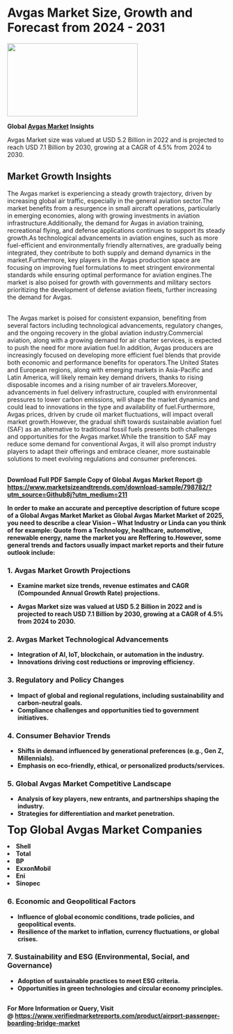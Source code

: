 <H1>Avgas Market Size, Growth and Forecast from 2024 - 2031</H1><img class="aligncenter size-medium wp-image-584254" src="https://thirdeyenews.in/wp-content/uploads/2024/09/Global-Market-Research-300x168.jpeg" alt="" width="300" height="168" /><p><strong>Global&nbsp;<a href="https://www.marketsizeandtrends.com/download-sample/798782/?utm_source=Github8j?utm_medium=211">Avgas Market</a> Insights</strong></p><p>Avgas Market size was valued at USD 5.2 Billion in 2022 and is projected to reach USD 7.1 Billion by 2030, growing at a CAGR of 4.5% from 2024 to 2030.</p><p><h2>Market Growth Insights</h2> <p>The Avgas market is experiencing a steady growth trajectory, driven by increasing global air traffic, especially in the general aviation sector.The market benefits from a resurgence in small aircraft operations, particularly in emerging economies, along with growing investments in aviation infrastructure.Additionally, the demand for Avgas in aviation training, recreational flying, and defense applications continues to support its steady growth.As technological advancements in aviation engines, such as more fuel-efficient and environmentally friendly alternatives, are gradually being integrated, they contribute to both supply and demand dynamics in the market.Furthermore, key players in the Avgas production space are focusing on improving fuel formulations to meet stringent environmental standards while ensuring optimal performance for aviation engines.The market is also poised for growth with governments and military sectors prioritizing the development of defense aviation fleets, further increasing the demand for Avgas.<br><br> <b></b> </p> <p>The Avgas market is poised for consistent expansion, benefiting from several factors including technological advancements, regulatory changes, and the ongoing recovery in the global aviation industry.Commercial aviation, along with a growing demand for air charter services, is expected to push the need for more aviation fuel.In addition, Avgas producers are increasingly focused on developing more efficient fuel blends that provide both economic and performance benefits for operators.The United States and European regions, along with emerging markets in Asia-Pacific and Latin America, will likely remain key demand drivers, thanks to rising disposable incomes and a rising number of air travelers.Moreover, advancements in fuel delivery infrastructure, coupled with environmental pressures to lower carbon emissions, will shape the market dynamics and could lead to innovations in the type and availability of fuel.Furthermore, Avgas prices, driven by crude oil market fluctuations, will impact overall market growth.However, the gradual shift towards sustainable aviation fuel (SAF) as an alternative to traditional fossil fuels presents both challenges and opportunities for the Avgas market.While the transition to SAF may reduce some demand for conventional Avgas, it will also prompt industry players to adapt their offerings and embrace cleaner, more sustainable solutions to meet evolving regulations and consumer preferences.<br><br> <b></p><p><span class=""><strong>Download Full PDF Sample Copy of Global Avgas Market Report</strong> @ <a href="https://www.marketsizeandtrends.com/download-sample/798782/?utm_source=Github8j?utm_medium=211" target="_blank">https://www.marketsizeandtrends.com/download-sample/798782/?utm_source=Github8j?utm_medium=211</a></span></p><p>In order to make an accurate and perceptive description of future scope of a Global&nbsp;Avgas Market Market as Global&nbsp;Avgas Market Market of 2025, you need to describe a clear Vision &ndash; What Industry or Linda can you think of for example: Quote from a Technology, healthcare, automotive, renewable energy, name the market you are Reffering to.However, some general trends and factors usually impact market reports and their future outlook include:</p><h3>1.&nbsp;<strong>Avgas Market Growth Projections</strong></h3><ul><li>Examine market size trends, revenue estimates and CAGR (Compounded Annual Growth Rate) projections.</li><li><p>Avgas Market size was valued at USD 5.2 Billion in 2022 and is projected to reach USD 7.1 Billion by 2030, growing at a CAGR of 4.5% from 2024 to 2030.</p></li></ul><h3>2.&nbsp;<strong>Avgas Market Technological Advancements</strong></h3><ul><li>Integration of AI, IoT, blockchain, or automation in the industry.</li><li>Innovations driving cost reductions or improving efficiency.</li></ul><h3>3.&nbsp;<strong>Regulatory and Policy Changes</strong></h3><ul><li>Impact of global and regional regulations, including sustainability and carbon-neutral goals.</li><li>Compliance challenges and opportunities tied to government initiatives.</li></ul><h3>4.&nbsp;<strong>Consumer Behavior Trends</strong></h3><ul><li>Shifts in demand influenced by generational preferences (e.g., Gen Z, Millennials).</li><li>Emphasis on eco-friendly, ethical, or personalized products/services.</li></ul><h3>5.&nbsp;<strong>Global Avgas Market Competitive Landscape</strong></h3><ul><li>Analysis of key players, new entrants, and partnerships shaping the industry.</li><li>Strategies for differentiation and market penetration.</li></ul><p data-pm-slice="1 1 []"><span style="color: inherit; font-family: inherit; font-size: 25px;">Top Global Avgas Market Companies</span></p><div class="" data-test-id=""><p><li>Shell</li><li> Total</li><li> BP</li><li> ExxonMobil</li><li> Eni</li><li> Sinopec</li></p></div><h3>6.&nbsp;<strong>Economic and Geopolitical Factors</strong></h3><ul><li>Influence of global economic conditions, trade policies, and geopolitical events.</li><li>Resilience of the market to inflation, currency fluctuations, or global crises.</li></ul><h3>7.&nbsp;<strong>Sustainability and ESG (Environmental, Social, and Governance)</strong></h3><ul><li>Adoption of sustainable practices to meet ESG criteria.</li><li>Opportunities in green technologies and circular economy principles.</li></ul><h2><strong style="font-size: 14px;">For More Information or Query, Visit @&nbsp;</strong><a style="background-color: #ffffff; font-size: 14px;" href="https://www.marketsizeandtrends.com/report/avgas-market/" target="_blank">https://www.verifiedmarketreports.com/product/airport-passenger-boarding-bridge-market</a></h2>